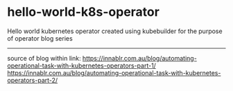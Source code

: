 # hello-world-k8s-operator

Hello world kubernetes operator created using kubebuilder for the purpose of operator blog series

---
source of blog within link:
https://innablr.com.au/blog/automating-operational-task-with-kubernetes-operators-part-1/
https://innablr.com.au/blog/automating-operational-task-with-kubernetes-operators-part-2/


